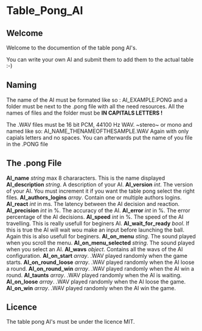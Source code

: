 # Table_Pong_AI

## Welcome
Welcome to the documention of the table pong AI's.

You can write your own AI and submit them to add them to the actual table :-)

## Naming
The name of the AI must be formated like so : AI_EXAMPLE.PONG
and a folder must be next to the .pong file with all the need resources.
All the names of files and the folder must be **IN CAPITALS LETTERS !**

The .WAV files must be 16 bit PCM, 44100 Hz WAV. ~stereo~ or mono and named like so:
AI_NAME_THENAMEOFTHESAMPLE.WAV
Again with only capials letters and no spaces.
You can afterwards put the name of you file in the .PONG file

## The .pong File
**AI_name** _string_ max 8 chararacters. This is the name displayed
**AI_description** _string_. A description of your AI.
**AI_version** _int_. The version of your AI. You must increment it if you want the table pong select the right files.
**AI_authors_logins** _array_. Contain one or multiple authors logins.
**AI_react** _int_ in ms. The latency between the AI decision and reaction.
**AI_precision** _int_ in %. The accuracy of the AI.
**AI_error** _int_ in %. The error percentage of the AI decisions.
**AI_speed** _int_ in %. The speed of the AI travelling. This is really usefull for beginers AI.
**AI_wait_for_ready** _bool_. If this is true the AI will wait wou make an input before launching the ball. Again this is also usefull for beginers.
**AI_on_menu** _sting_. The sound played when you scroll the menu.
**AI_on_menu_selected** _string_. The sound played when you select an AI.
**AI_wavs** _object_. Contains all the wavs of the AI configuration.
  **AI_on_start** _array_. .WAV played randomly when the game starts.
  **AI_on_round_loose** _array_. .WAV played randomly when the AI loose a round.
  **AI_on_round_win** _array_. .WAV played randomly when the AI win a round.
  **AI_taunts** _array_. .WAV played randomly when the AI is waiting.
  **AI_on_loose** _array_. .WAV played randomly when the AI loose the game.
  **AI_on_win** _array_. .WAV played randomly when the AI win the game.

## Licence
The table pong AI's must be under the licence MIT.
